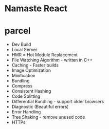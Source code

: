 # Namaste React 

# parcel
- Dev Build
- Local Server
- HMR = Hot Module Replacement
- File Watching Algorithm - written in C++
- Caching - Faster builds
- Image Optimization
- Minification
- Bundling
- Compress
- Consistent Hashing
- Code Splitting
- Differential Bundling - support older browsers
- Diagnostic (Beautiful errors)
- Error Handling
- Tree Shaking - remove unused code
- HTTPs 